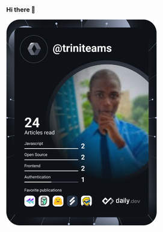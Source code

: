 ### Hi there 👋

<!--a href="https://app.daily.dev/triniteams"><img src="https://api.daily.dev/devcards/138ac78f8e84429b8d3d6d702c79fb9d.png?r=p5m" width="400" alt="Ifè Ange Marie Trinité AMOUSSOU's Dev Card"/></a-->

<!a href="https://app.daily.dev/DailyDevTips"><img src="https://github.com/trinite-ams/trinite-ams/blob/master/devcard.svg" width="400" alt="Ifè Ange Marie Trinite AMOUSSOU's Dev Card"/></a>
<!--
**trinite-ams/trinite-ams** is a ✨ _special_ ✨ repository because its `README.md` (this file) appears on your GitHub profile.

Here are some ideas to get you started:

- 🔭 I’m currently working on ...
- 🌱 I’m currently learning ...
- 👯 I’m looking to collaborate on ...
- 🤔 I’m looking for help with ...
- 💬 Ask me about ...
- 📫 How to reach me: ...
- 😄 Pronouns: ...
- ⚡ Fun fact: ...
-->

